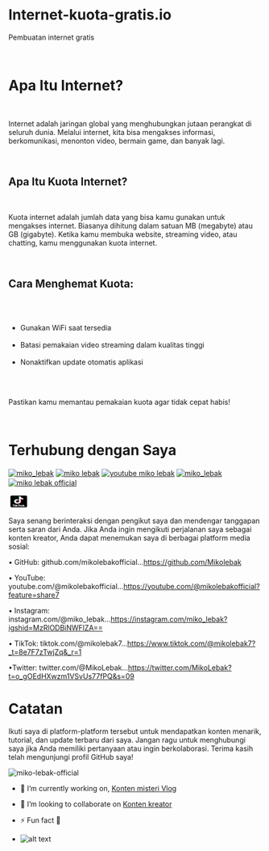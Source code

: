 # Internet-kuota-gratis.io
Pembuatan internet gratis
<!DOCTYPE html>
<html lang="id">

    <h1>Apa Itu Internet?</h1>
    <p>Internet adalah jaringan global yang menghubungkan jutaan perangkat di seluruh dunia. Melalui internet, kita bisa mengakses informasi, berkomunikasi, menonton video, bermain game, dan banyak lagi.</p> 

    <h2>Apa Itu Kuota Internet?</h2>
    <p>Kuota internet adalah jumlah data yang bisa kamu gunakan untuk mengakses internet. Biasanya dihitung dalam satuan MB (megabyte) atau GB (gigabyte). Ketika kamu membuka website, streaming video, atau chatting, kamu menggunakan kuota internet.</p> 

    <h2>Cara Menghemat Kuota:</h2>
    <ul>
      <li>Gunakan WiFi saat tersedia</li>
      <li>Batasi pemakaian video streaming dalam kualitas tinggi</li>
      <li>Nonaktifkan update otomatis aplikasi</li>
    </ul> 

    <p>Pastikan kamu memantau pemakaian kuota agar tidak cepat habis!</p>
  </div>
</body>
</html>

<h1>Terhubung dengan Saya</h1>
<p align="left">
<a href="https://twitter.com/MikoLebak?t=f6vRXj_BWGwv-EVKiNlCjA&s=09" target="blank"><img align="center" src="https://raw.githubusercontent.com/rahuldkjain/github-profile-readme-generator/master/src/images/icons/Social/twitter.svg" alt="miko_lebak" height="30" width="40" /></a>
<a href="https://www.linkedin.com/in/miko-lebak-2b71b0191" target="blank"><img align="center" src="https://raw.githubusercontent.com/rahuldkjain/github-profile-readme-generator/master/src/images/icons/Social/linked-in-alt.svg" alt="miko lebak" height="30" width="40" /></a>
<a href="https://www.facebook.com/mikolebakk?mibextid=ZbWKwL" target="blank"><img align="center" src="https://raw.githubusercontent.com/rahuldkjain/github-profile-readme-generator/master/src/images/icons/Social/facebook.svg" alt="youtube miko lebak" height="30" width="40" /></a>
<a href="https://instagram.com/miko_lebak" target="blank"><img align="center" src="https://raw.githubusercontent.com/rahuldkjain/github-profile-readme-generator/master/src/images/icons/Social/instagram.svg" alt="miko_lebak" height="30" width="40" /></a>
<a href="https://www.youtube.com/@mikolebakofficial" target="blank"><img align="center" src="https://raw.githubusercontent.com/rahuldkjain/github-profile-readme-generator/master/src/images/icons/Social/youtube.svg" alt="miko lebak official" height="30" width="40" /></a>
</p>
<a href="https://www.tiktok.com/@mikolebak7" target="blank"><img align="center" src="https://github.com/Mikolebak/Miko-lebak-badgeverifikasicentang.github.io/blob/main/ei_1690067777659-removebg-preview-2.png" alt="miko lebak official" height="30" width="40" /></a>
</p>

Saya senang berinteraksi dengan pengikut saya dan mendengar tanggapan serta saran dari Anda. Jika Anda ingin mengikuti perjalanan saya sebagai konten kreator, Anda dapat menemukan saya di berbagai platform media sosial: 

• GitHub: github.com/mikolebakofficial...https://github.com/Mikolebak

• YouTube: youtube.com/@mikolebakofficial...https://youtube.com/@mikolebakofficial?feature=share7

• Instagram: instagram.com/@miko_lebak...https://instagram.com/miko_lebak?igshid=MzRlODBiNWFlZA==

• TikTok: tiktok.com/@mikolebak7...https://www.tiktok.com/@mikolebak7?_t=8e7F7zTwjZq&_r=1

•Twitter: twitter.com/@MikoLebak...https://twitter.com/MikoLebak?t=o_gOEdHXwzm1VSvUs77fPQ&s=09

<h1>Catatan</h1>
Ikuti saya di platform-platform tersebut untuk mendapatkan konten menarik, tutorial, dan update terbaru dari saya. Jangan ragu untuk menghubungi saya jika Anda memiliki pertanyaan atau ingin berkolaborasi. Terima kasih telah mengunjungi profil GitHub saya!

                             
<p align="left"> <img src="https://komarev.com/ghpvc/?username=miko-lebak-official&label=Profile%20views&color=0e75b6&style=flat" alt="miko-lebak-official" /> </p> 

- 🔭 I’m currently working on, [Konten misteri Vlog](https://youtube.com/@mikolebakofficial) 

- 👯 I’m looking to collaborate on [Konten kreator](https://youtu.be/RqX-plnU8-0) 

- ⚡ Fun fact **💯**
- ![alt text](https://github.com/Mikolebak/Mikolebak/blob/main/Video.Guru_20230718_111121214.gif?raw=true)

